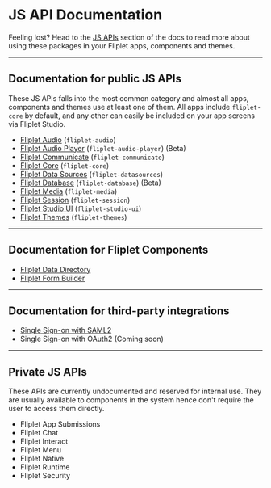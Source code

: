 # JS API Documentation

Feeling lost? Head to the [JS APIs](JS-APIs.md) section of the docs to read more about using these packages in your Fliplet apps, components and themes.

---

## Documentation for public JS APIs

These JS APIs falls into the most common category and almost all apps, components and themes use at least one of them. All apps include `fliplet-core` by default, and any other can easily be included on your app screens via Fliplet Studio.

- [Fliplet Audio](API/fliplet-audio.md) (`fliplet-audio`)
- [Fliplet Audio Player](API/fliplet-audio-player.md) (`fliplet-audio-player`) (Beta)
- [Fliplet Communicate](API/fliplet-communicate.md) (`fliplet-communicate`)
- [Fliplet Core](API/fliplet-core.md) (`fliplet-core`)
- [Fliplet Data Sources](API/fliplet-datasources.md) (`fliplet-datasources`)
- [Fliplet Database](API/fliplet-database.md) (`fliplet-database`) (Beta)
- [Fliplet Media](API/fliplet-media.md) (`fliplet-media`)
- [Fliplet Session](API/fliplet-session.md) (`fliplet-session`)
- [Fliplet Studio UI](UI-guidelines-interface.md) (`fliplet-studio-ui`)
- [Fliplet Themes](API/fliplet-themes.md) (`fliplet-themes`)

---

## Documentation for Fliplet Components

- [Fliplet Data Directory](API/components/data-directory.md)
- [Fliplet Form Builder](API/components/form-builder.md)

---

## Documentation for third-party integrations

- [Single Sign-on with SAML2](API/integrations/sso-saml2.md)
- Single Sign-on with OAuth2 (Coming soon)

---

## Private JS APIs

These APIs are currently undocumented and reserved for internal use. They are usually available to components in the system hence don't require the user to access them directly.

- Fliplet App Submissions
- Fliplet Chat
- Fliplet Interact
- Fliplet Menu
- Fliplet Native
- Fliplet Runtime
- Fliplet Security
